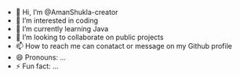- 👋 Hi, I’m @AmanShukla-creator
- 👀 I’m interested in coding
- 🌱 I’m currently learning Java
- 💞️ I’m looking to collaborate on public projects
- 📫 How to reach me can conatact or message on my Github profile
- 😄 Pronouns: ...
- ⚡ Fun fact: ...

<!---
AmanShukla-creator/AmanShukla-creator is a ✨ special ✨ repository because its `README.md` (this file) appears on your GitHub profile.
You can click the Preview link to take a look at your changes.
--->
